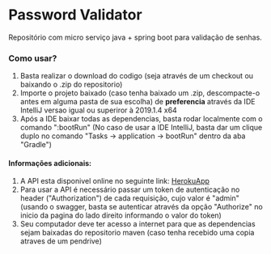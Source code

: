 # Password Validator
Repositório com micro serviço java + spring boot para validação de senhas.

### Como usar?
1. Basta realizar o download do codigo (seja através de um checkout ou baixando o .zip do repositorio)
2. Importe o projeto baixado (caso tenha baixado um .zip, descompacte-o antes em alguma pasta de sua escolha) de **preferencia** através da IDE IntelliJ versao igual ou superiror à 2019.1.4 x64
3. Após a IDE baixar todas as dependencias, basta rodar localmente com o comando ":bootRun" (No caso de usar a IDE IntelliJ, basta dar um clique duplo no comando "Tasks -> application -> bootRun" dentro da aba "Gradle")

#### Informações adicionais:
1. A API esta disponivel online no seguinte link: [HerokuApp](https://simple-password-validator.herokuapp.com/)
2. Para usar a API é necessário passar um token de autenticação no header ("Authorization") de cada requisição, cujo valor é "admin" (usando o swagger, basta se autenticar através da opção "Authorize" no inicio da pagina do lado direito informando o valor do token)
3. Seu computador deve ter acesso a internet para que as dependencias sejam baixadas do repositorio maven (caso tenha recebido uma copia atraves de um pendrive)
